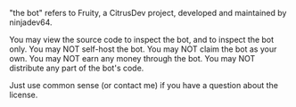 "the bot" refers to Fruity, a CitrusDev project, developed and maintained by ninjadev64.

You may view the source code to inspect the bot, and to inspect the bot only.
You may NOT self-host the bot.
You may NOT claim the bot as your own.
You may NOT earn any money through the bot.
You may NOT distribute any part of the bot's code.

Just use common sense (or contact me) if you have a question about the license.
